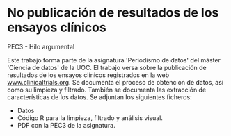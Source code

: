 # No publicación de resultados de los ensayos clínicos

PEC3 - Hilo argumental 

Este trabajo forma parte de la asignatura 'Periodismo de datos' del máster 'Ciencia de datos' de la UOC.
El trabajo versa sobre la publicación de resultados de los ensayos clínicos registrados en la web www.clinicaltrials.org.
Se documenta el proceso de obtención de datos, así como su limpieza y filtrado. También se documenta las extracción de características 
de los datos.
Se adjuntan los siguientes ficheros:
- Datos 
- Código R para la limpieza, filtrado y análisis visual.
- PDF con la PEC3 de la asignatura.
